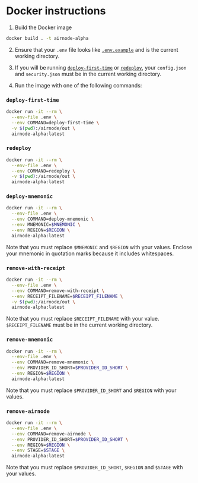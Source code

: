 # Docker instructions

1. Build the Docker image
```sh
docker build . -t airnode-alpha
```

2. Ensure that your `.env` file looks like [`.env.example`](/packages/deployer/.env.example) and is the current working directory.

3. If you will be running [`deploy-first-time`](#deploy-first-time) or [`redeploy`](#redeploy), your `config.json` and `security.json` must be in the current working directory.

4. Run the image with one of the following commands:

### `deploy-first-time`
```sh
docker run -it --rm \
  --env-file .env \
  --env COMMAND=deploy-first-time \
  -v $(pwd):/airnode/out \
  airnode-alpha:latest
```

### `redeploy`

```sh
docker run -it --rm \
  --env-file .env \
  --env COMMAND=redeploy \
  -v $(pwd):/airnode/out \
  airnode-alpha:latest
```

### `deploy-mnemonic`

```sh
docker run -it --rm \
  --env-file .env \
  --env COMMAND=deploy-mnemonic \
  --env MNEMONIC=$MNEMONIC \
  --env REGION=$REGION \
  airnode-alpha:latest
```

Note that you must replace `$MNEMONIC` and `$REGION` with your values.
Enclose your mnemonic in quotation marks because it includes whitespaces.

### `remove-with-receipt`

```sh
docker run -it --rm \
  --env-file .env \
  --env COMMAND=remove-with-receipt \
  --env RECEIPT_FILENAME=$RECEIPT_FILENAME \
  -v $(pwd):/airnode/out \
  airnode-alpha:latest
```

Note that you must replace `$RECEIPT_FILENAME` with your value.
`$RECEIPT_FILENAME` must be in the current working directory.

### `remove-mnemonic`

```sh
docker run -it --rm \
  --env-file .env \
  --env COMMAND=remove-mnemonic \
  --env PROVIDER_ID_SHORT=$PROVIDER_ID_SHORT \
  --env REGION=$REGION \
  airnode-alpha:latest
```

Note that you must replace `$PROVIDER_ID_SHORT` and `$REGION` with your values.

### `remove-airnode`

```sh
docker run -it --rm \
  --env-file .env \
  --env COMMAND=remove-airnode \
  --env PROVIDER_ID_SHORT=$PROVIDER_ID_SHORT \
  --env REGION=$REGION \
  --env STAGE=$STAGE \
  airnode-alpha:latest
```

Note that you must replace `$PROVIDER_ID_SHORT`, `$REGION` and `$STAGE` with your values.
